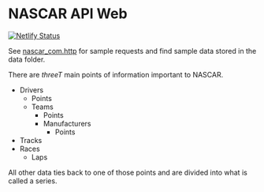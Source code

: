 # NASCAR API Web

[![Netlify Status](https://api.netlify.com/api/v1/badges/26db5447-40e0-477d-a24b-fd35b9592eb6/deploy-status)](https://app.netlify.com/sites/nascar-web/deploys)

See [nascar_com.http](nascar_com.http) for sample requests and find sample data stored in the data folder.

There are *threeT* main points of information important to NASCAR.
- Drivers
    - Points
    - Teams
        - Points
        - Manufacturers
            - Points
- Tracks
- Races
    - Laps

All other data ties back to one of those points and are divided into what is called a series.


